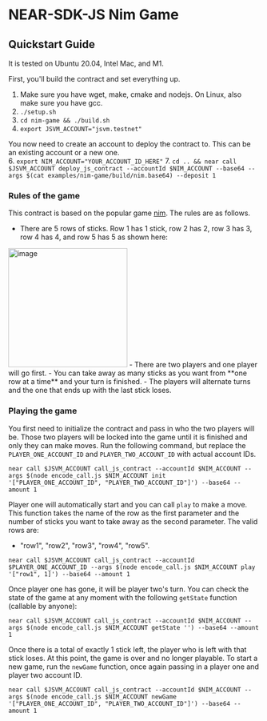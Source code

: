 # NEAR-SDK-JS Nim Game

## Quickstart Guide
It is tested on Ubuntu 20.04, Intel Mac, and M1.

First, you'll build the contract and set everything up.
1. Make sure you have wget, make, cmake and nodejs. On Linux, also make sure you have gcc.
2. `./setup.sh`
3. `cd nim-game && ./build.sh`
5. `export JSVM_ACCOUNT="jsvm.testnet"`

You now need to create an account to deploy the contract to. This can be an existing account or a new one.  
6. `export NIM_ACCOUNT="YOUR_ACCOUNT_ID_HERE"`
7. `cd .. && near call $JSVM_ACCOUNT deploy_js_contract --accountId $NIM_ACCOUNT --base64 --args $(cat examples/nim-game/build/nim.base64) --deposit 1`


### Rules of the game
This contract is based on the popular game [nim](https://en.wikipedia.org/wiki/Nim). The rules are as follows.
- There are 5 rows of sticks. Row 1 has 1 stick, row 2 has 2, row 3 has 3, row 4 has 4, and row 5 has 5 as shown here:
<img width="238" alt="image" src="https://user-images.githubusercontent.com/57506486/167643849-649a7615-efe7-4212-b927-d9d37c0e2d71.png">
- There are two players and one player will go first. 
- You can take away as many sticks as you want from **one row at a time** and your turn is finished.
- The players will alternate turns and the one that ends up with the last stick loses.

### Playing the game
You first need to initialize the contract and pass in who the two players will be. Those two players will be locked into the game until it is finished and only they can make moves. Run the following command, but replace the `PLAYER_ONE_ACCOUNT_ID` and `PLAYER_TWO_ACCOUNT_ID` with actual account IDs. 
```
near call $JSVM_ACCOUNT call_js_contract --accountId $NIM_ACCOUNT --args $(node encode_call.js $NIM_ACCOUNT init '["PLAYER_ONE_ACCOUNT_ID", "PLAYER_TWO_ACCOUNT_ID"]') --base64 --amount 1
```

Player one will automatically start and you can call `play` to make a move. This function takes the name of the row as the first parameter and the number of sticks you want to take away as the second parameter. The valid rows are: 
- "row1", "row2", "row3", "row4", "row5". 
```
near call $JSVM_ACCOUNT call_js_contract --accountId $PLAYER_ONE_ACCOUNT_ID --args $(node encode_call.js $NIM_ACCOUNT play '["row1", 1]') --base64 --amount 1
```
Once player one has gone, it will be player two's turn. You can check the state of the game at any moment with the following `getState` function (callable by anyone):

```
near call $JSVM_ACCOUNT call_js_contract --accountId $NIM_ACCOUNT --args $(node encode_call.js $NIM_ACCOUNT getState '') --base64 --amount 1
```

Once there is a total of exactly 1 stick left, the player who is left with that stick loses. At this point, the game is over and no longer playable. To start a new game, run the `newGame` function, once again passing in a player one and player two account ID. 

```
near call $JSVM_ACCOUNT call_js_contract --accountId $NIM_ACCOUNT --args $(node encode_call.js $NIM_ACCOUNT newGame '["PLAYER_ONE_ACCOUNT_ID", "PLAYER_TWO_ACCOUNT_ID"]') --base64 --amount 1
```
